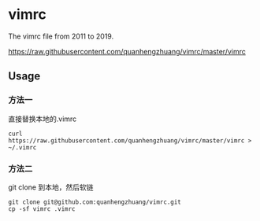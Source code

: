 # vimrc

The vimrc file from 2011 to 2019.

https://raw.githubusercontent.com/quanhengzhuang/vimrc/master/vimrc

## Usage

### 方法一
直接替换本地的.vimrc
``` shell
curl https://raw.githubusercontent.com/quanhengzhuang/vimrc/master/vimrc > ~/.vimrc
```

### 方法二
git clone 到本地，然后软链
```shell
git clone git@github.com:quanhengzhuang/vimrc.git
cp -sf vimrc .vimrc
```
